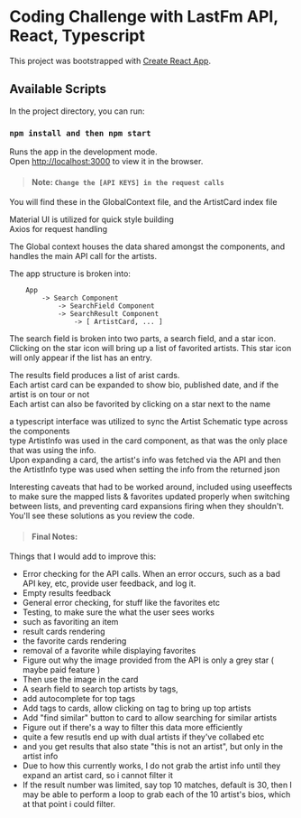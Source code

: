 # Coding Challenge with LastFm API, React, Typescript

This project was bootstrapped with [Create React App](https://github.com/facebook/create-react-app).

## Available Scripts

In the project directory, you can run:

### `npm install and then npm start`

Runs the app in the development mode.\
Open [http://localhost:3000](http://localhost:3000) to view it in the browser.

> #### Note: `Change the [API KEYS] in the request calls`  
You will find these in the GlobalContext file, and the ArtistCard index file

Material UI is utilized for quick style building  
Axios for request handling

The Global context houses the data shared amongst the components, and handles the main API call for the artists.

The app structure is broken into:  
```
    App
        -> Search Component 
            -> SearchField Component
            -> SearchResult Component
                -> [ ArtistCard, ... ]
```
The search field is broken into two parts, a search field, and a star icon. Clicking on the star icon will bring up a list of favorited artists. This star icon will only appear if the list has an entry.

The results field produces a list of arist cards.  
Each artist card can be expanded to show bio, published date, and if the artist is on tour or not  
Each artist can also be favorited by clicking on a star next to the name  

a typescript interface was utilized to sync the Artist Schematic type across the components  
type ArtistInfo was used in the card component, as that was the only place that was using the info.  
Upon expanding a card, the artist's info was fetched via the API and then the ArtistInfo type was used when setting the info from the returned json

Interesting caveats that had to be worked around, included using useeffects to make sure the mapped lists & favorites updated properly when switching between lists, and preventing card expansions firing when they shouldn't. You'll see these solutions as you review the code.

> #### Final Notes:

Things that I would add to improve this: 
* Error checking for the API calls. When an error occurs, such as a bad API key, etc, provide user feedback, and log it.
* Empty results feedback
* General error checking, for stuff like the favorites etc
* Testing, to make sure the what the user sees works
 * such as favoriting an item 
 * result cards rendering
 * the favorite cards rendering 
 * removal of a favorite while displaying favorites
* Figure out why the image provided from the API is only a grey star ( maybe paid feature )
 * Then use the image in the card
* A searh field to search top artists by tags, 
 * add autocomplete for top tags
* Add tags to cards, allow clicking on tag to bring up top artists
* Add "find similar" button to card to allow searching for similar artists
* Figure out if there's a way to filter this data more efficiently
 * quite a few resutls end up with dual artists if they've collabed etc
 * and you get results that also state "this is not an artist", but only in the artist info 
 * Due to how this currently works, I do not grab the artist info until they expand an artist card, so i cannot filter it
 * If the result number was limited, say top 10 matches, default is 30, then I may be able to perform a loop to grab each of the 10 artist's bios, which at that point i could filter.

